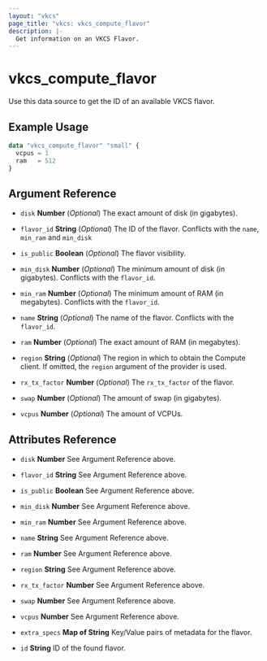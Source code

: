 ```yaml
---
layout: "vkcs"
page_title: "vkcs: vkcs_compute_flavor"
description: |-
  Get information on an VKCS Flavor.
---
```


# vkcs_compute_flavor

Use this data source to get the ID of an available VKCS flavor.

## Example Usage

```terraform
data "vkcs_compute_flavor" "small" {
  vcpus = 1
  ram   = 512
}
```

## Argument Reference
- `disk` **Number** (*Optional*) The exact amount of disk (in gigabytes).

- `flavor_id` **String** (*Optional*) The ID of the flavor. Conflicts with the `name`, `min_ram` and `min_disk`

- `is_public` **Boolean** (*Optional*) The flavor visibility.

- `min_disk` **Number** (*Optional*) The minimum amount of disk (in gigabytes). Conflicts with the `flavor_id`.

- `min_ram` **Number** (*Optional*) The minimum amount of RAM (in megabytes). Conflicts with the `flavor_id`.

- `name` **String** (*Optional*) The name of the flavor. Conflicts with the `flavor_id`.

- `ram` **Number** (*Optional*) The exact amount of RAM (in megabytes).

- `region` **String** (*Optional*) The region in which to obtain the Compute client. If omitted, the `region` argument of the provider is used.

- `rx_tx_factor` **Number** (*Optional*) The `rx_tx_factor` of the flavor.

- `swap` **Number** (*Optional*) The amount of swap (in gigabytes).

- `vcpus` **Number** (*Optional*) The amount of VCPUs.


## Attributes Reference
- `disk` **Number** See Argument Reference above.

- `flavor_id` **String** See Argument Reference above.

- `is_public` **Boolean** See Argument Reference above.

- `min_disk` **Number** See Argument Reference above.

- `min_ram` **Number** See Argument Reference above.

- `name` **String** See Argument Reference above.

- `ram` **Number** See Argument Reference above.

- `region` **String** See Argument Reference above.

- `rx_tx_factor` **Number** See Argument Reference above.

- `swap` **Number** See Argument Reference above.

- `vcpus` **Number** See Argument Reference above.

- `extra_specs` <strong>Map of </strong>**String** Key/Value pairs of metadata for the flavor.

- `id` **String** ID of the found flavor.


